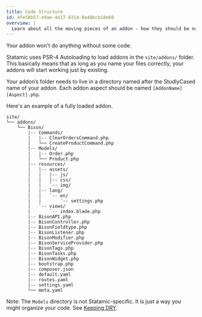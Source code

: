 ```yaml
---
title: Code Structure
id: 4fe58b57-e9ae-4417-8314-0e48bcb18e60
overview: |
  Learn about all the moving pieces of an addon - how they should be named and where they belong.
---
```

Your addon won't do anything without some code.

Statamic uses PSR-4 Autoloading to load addons in the `site/addons/` folder. This basically means that as long as you name your files correctly, your addons will start working just by existing.

Your addon’s folder needs to live in a directory named after the StudlyCased name of your addon. Each addon aspect should be named `[AddonName][Aspect].php`.

Here's an example of a fully loaded addon.

``` .language-files
site/
└── addons/
    └── Bison/
        |-- Commands/
        |   |-- ClearOrdersCommand.php
        |   └── CreateProductCommand.php
        |-- Models/
        |   |-- Order.php
        |   └── Product.php
        |-- resources/
        |   |-- assets/
        |   |   |-- js/
        |   |   |-- css/
        |   |   `-- img/
        |   |-- lang/
        |   |   `-- en/
        |   |       `-- settings.php
        |   `-- views/
        |       `-- index.blade.php
        |-- BisonAPI.php
        |-- BisonController.php
        |-- BisonFieldtype.php
        |-- BisonListener.php
        |-- BisonModifier.php
        |-- BisonServiceProvider.php
        |-- BisonTags.php
        |-- BisonTasks.php
        |-- BisonWidget.php
        |-- bootstrap.php
        |-- composer.json
        |-- default.yaml
        |-- routes.yaml
        |-- settings.yaml
        └── meta.yaml
```

Note: The `Models` directory is not Statamic-specific. It is just a way you might organize your code. See [Keeping DRY][dry].


[dry]: /addons/best-practices/keeping-dry
